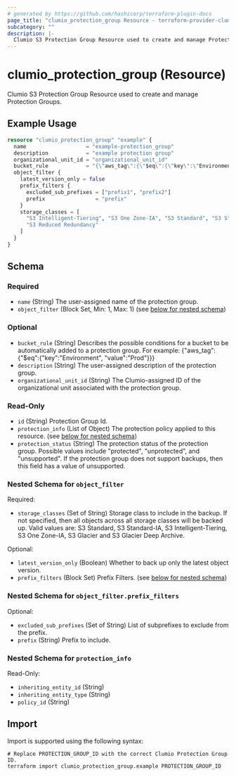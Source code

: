 ```yaml
---
# generated by https://github.com/hashicorp/terraform-plugin-docs
page_title: "clumio_protection_group Resource - terraform-provider-clumio"
subcategory: ""
description: |-
  Clumio S3 Protection Group Resource used to create and manage Protection Groups.
---
```


# clumio_protection_group (Resource)

Clumio S3 Protection Group Resource used to create and manage Protection Groups.

## Example Usage

```terraform
resource "clumio_protection_group" "example" {
  name                   = "example-protection_group"
  description            = "example protection group"
  organizational_unit_id = "organizational_unit_id"
  bucket_rule            = "{\"aws_tag\":{\"$eq\":{\"key\":\"Environment\", \"value\":\"Prod\"}}}"
  object_filter {
    latest_version_only = false
    prefix_filters {
      excluded_sub_prefixes = ["prefix1", "prefix2"]
      prefix                = "prefix"
    }
    storage_classes = [
      "S3 Intelligent-Tiering", "S3 One Zone-IA", "S3 Standard", "S3 Standard-IA",
      "S3 Reduced Redundancy"
    ]
  }
}
```

<!-- schema generated by tfplugindocs -->
## Schema

### Required

- `name` (String) The user-assigned name of the protection group.
- `object_filter` (Block Set, Min: 1, Max: 1) (see [below for nested schema](#nestedblock--object_filter))

### Optional

- `bucket_rule` (String) Describes the possible conditions for a bucket to be automatically added to a protection group. For example: {"aws_tag":{"$eq":{"key":"Environment", "value":"Prod"}}}
- `description` (String) The user-assigned description of the protection group.
- `organizational_unit_id` (String) The Clumio-assigned ID of the organizational unit associated with the protection group.

### Read-Only

- `id` (String) Protection Group Id.
- `protection_info` (List of Object) The protection policy applied to this resource. (see [below for nested schema](#nestedatt--protection_info))
- `protection_status` (String) The protection status of the protection group. Possible values include "protected", "unprotected", and "unsupported". If the protection group does not support backups, then this field has a value of unsupported.

<a id="nestedblock--object_filter"></a>
### Nested Schema for `object_filter`

Required:

- `storage_classes` (Set of String) Storage class to include in the backup. If not specified, then all objects across all storage classes will be backed up. Valid values are: S3 Standard, S3 Standard-IA, S3 Intelligent-Tiering, S3 One Zone-IA, S3 Glacier and S3 Glacier Deep Archive.

Optional:

- `latest_version_only` (Boolean) Whether to back up only the latest object version.
- `prefix_filters` (Block Set) Prefix Filters. (see [below for nested schema](#nestedblock--object_filter--prefix_filters))

<a id="nestedblock--object_filter--prefix_filters"></a>
### Nested Schema for `object_filter.prefix_filters`

Optional:

- `excluded_sub_prefixes` (Set of String) List of subprefixes to exclude from the prefix.
- `prefix` (String) Prefix to include.



<a id="nestedatt--protection_info"></a>
### Nested Schema for `protection_info`

Read-Only:

- `inheriting_entity_id` (String)
- `inheriting_entity_type` (String)
- `policy_id` (String)

## Import

Import is supported using the following syntax:

```shell
# Replace PROTECTION_GROUP_ID with the correct Clumio Protection Group ID.
terraform import clumio_protection_group.example PROTECTION_GROUP_ID
```
